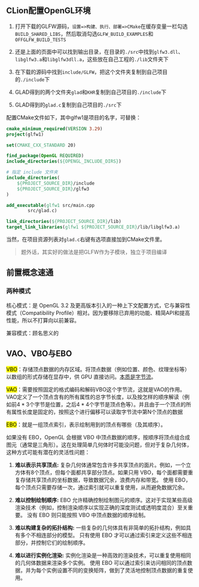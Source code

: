 ## CLion配置OpenGL环境

1. 打开下载的GLFW源码，`设置=>构建、执行、部署=>CMake`在缓存变量一栏勾选`BUILD_SHARED_LIBS`，然后取消勾选`GLFW_BUILD_EXAMPLES`和`OFFGLFW_BUILD_TESTS`

2. 还是上面的页面中可以找到输出目录，在目录的`./src`中找到`glfw3.dll`、`libglfw3.a`和`libglfw3dll.a`，这些放在自己工程的`./lib`文件夹下

3. 在下载的源码中找到`include/GLFW`，把这个文件夹复制到自己项目的`./include`下

4. GLAD得到的两个文件夹`glad`和`KHR`复制到自己项目的`./include`下

5. GLAD得到的`glad.c`复制到自己项目的`./src`下

配置CMake文件如下，其中glfw1是项目的名字，可替换：

```cmake
cmake_minimum_required(VERSION 3.29)
project(glfw1)

set(CMAKE_CXX_STANDARD 20)

find_package(OpenGL REQUIRED)
include_directories(${OPENGL_INCLUDE_DIRS})

# 指定 include 文件夹
include_directories(
    ${PROJECT_SOURCE_DIR}/include
    ${PROJECT_SOURCE_DIR}/glfw3
)

add_executable(glfw1 src/main.cpp
        src/glad.c)

link_directories(${PROJECT_SOURCE_DIR}/lib)
target_link_libraries(glfw1 ${PROJECT_SOURCE_DIR}/lib/libglfw3.a)
```

当然，在项目资源列表对`glad.c`右键有选项直接加到CMake文件里。

>  题外话，其实好的做法是把GLFW作为子模块，独立于项目编译

## 前置概念速通

### 两种模式

核心模式：是 OpenGL 3.2 及更高版本引入的一种上下文配置方式，它与兼容性模式（Compatibility Profile）相对。因为要移除已弃用的功能、精简API和提高性能，所以不打算向以前兼容。

兼容模式：顾名思义的

## VAO、VBO与EBO

<mark>VBO</mark>：存储顶点数据的内存区域。将顶点数据（例如位置、颜色、纹理坐标等）以数组的形式存储在显存中，供 GPU 直接访问。<u>本质是字节流</u>。

<mark>VAO</mark>：需要按照固定的格式编码和解码VBO这个字节流，这就是VAO的作用。VAO定义了一个顶点含有的所有属性的总字节长度，以及按怎样的顺序解读（例如前$4*3$个字节是位置，之后$4*4$个字节是顶点色等）。并且由于一个顶点的所有属性长度是固定的，按照这个进行偏移可以读取字节流中第N个顶点的数据

<mark>EBO</mark>：就是一组顶点索引，表示绘制用到的顶点有哪些（及其顺序）。



如果没有 EBO，OpenGL 会根据 VBO 中顶点数据的顺序，按顺序将顶点组合成图元（通常是三角形）。这在处理简单几何体时可能没问题，但对于复杂几何体，这种方式可能有潜在的灵活性问题：

1. **难以表示共享顶点:**  复杂几何体通常包含许多共享顶点的面片。例如，一个立方体有8个顶点，但每个面都共享部分顶点。如果只用 VBO，每个面都需要重复存储共享顶点的坐标数据，导致数据冗余，浪费内存和带宽。  使用 EBO，每个顶点只需要存储一次，通过索引就可以重复使用，从而避免数据冗余。

2. **难以控制绘制顺序:**  EBO 允许精确控制绘制图元的顺序。这对于实现某些高级渲染技术（例如，控制渲染顺序以实现正确的深度测试或透明度混合）至关重要。  没有 EBO 则只能按照 VBO 中顶点数据的顺序绘制。

3. **难以构建复杂的拓扑结构:**  一些复杂的几何体具有非简单的拓扑结构，例如具有多个不相连部分的模型。 只有使用 EBO 才可以通过索引来定义这些不相连部分，并控制它们的绘制顺序。

4. **难以进行实例化渲染:**  实例化渲染是一种高效的渲染技术，可以重复使用相同的几何体数据来渲染多个实例。  使用 EBO 可以通过索引来访问相同的顶点数据，并为每个实例设置不同的变换矩阵，做到了灵活地控制顶点数据的重复使用。




